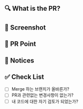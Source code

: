 ## 🔍 What is the PR?

<!-- PR 내용을 리스트로 작성-->

## 📸 Screenshot

<!-- 작업한 화면의 스크린 샷 -->

## 📍 PR Point

<!-- 자랑하고 싶은 부분!  -->

## 📢 Notices

<!--공용으로 사용하는(Extension) 부분에 대한 설명-->

## ✅ Check List

- [ ] Merge 하는 브랜치가 올바른가?
- [ ] PR과 관련없는 변경사항이 없는가?
- [ ] 내 코드에 대한 자기 검토가 되었는가?
